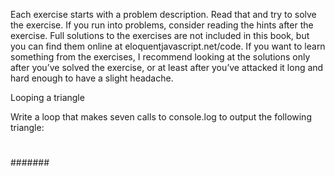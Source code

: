 Each exercise starts with a problem description. Read that and try to solve the exercise. If you run into problems, consider reading the hints after the exercise. Full solutions to the exercises are not included in this book, but you can find them online at eloquentjavascript.net/code. If you want to learn something from the exercises, I recommend looking at the solutions only after you’ve solved the exercise, or at least after you’ve attacked it long and hard enough to have a slight headache.

Looping a triangle

Write a loop that makes seven calls to console.log to output the following triangle:

#
##
###
####
#####
######
#######

